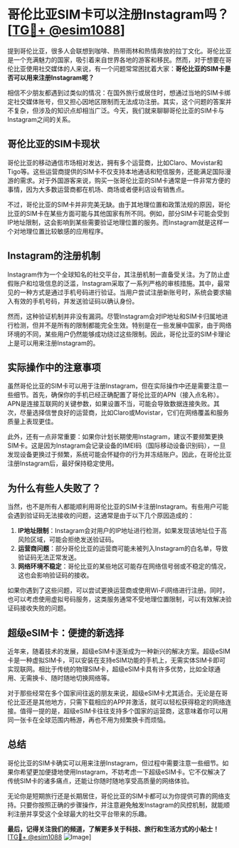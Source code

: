 # 哥伦比亚SIM卡可以注册Instagram吗？[[TG💪+ @esim1088](https://t.me/s/esim1088)]

提到哥伦比亚，很多人会联想到咖啡、热带雨林和热情奔放的拉丁文化。哥伦比亚是一个充满魅力的国家，吸引着来自世界各地的游客和移民。然而，对于想要在哥伦比亚使用社交媒体的人来说，有一个问题常常困扰着大家：**哥伦比亚的SIM卡是否可以用来注册Instagram呢？**

相信不少朋友都遇到过类似的情况：在国外旅行或居住时，想通过当地的SIM卡绑定社交媒体账号，但又担心因地区限制而无法成功注册。其实，这个问题的答案并不复杂，但涉及的知识点却相当广泛。今天，我们就来聊聊哥伦比亚的SIM卡与Instagram之间的关系。

## 哥伦比亚的SIM卡现状

哥伦比亚的移动通信市场相对发达，拥有多个运营商，比如Claro、Movistar和Tigo等。这些运营商提供的SIM卡不仅支持本地通话和短信服务，还能满足国际漫游的需求。对于外国游客来说，购买一张哥伦比亚的SIM卡通常是一件非常方便的事情，因为大多数运营商都在机场、商场或者便利店设有销售点。

不过，哥伦比亚的SIM卡并非完美无缺。由于其地理位置和政策法规的原因，哥伦比亚的SIM卡在某些方面可能与其他国家有所不同。例如，部分SIM卡可能会受到IP地址限制，这会影响到某些需要验证地理位置的服务。而Instagram就是这样一个对地理位置比较敏感的应用程序。

## Instagram的注册机制

Instagram作为一个全球知名的社交平台，其注册机制一直备受关注。为了防止虚假账户和垃圾信息的泛滥，Instagram采取了一系列严格的审核措施。其中，最常见的一种方式是通过手机号码进行验证。当用户尝试注册新账号时，系统会要求输入有效的手机号码，并发送验证码以确认身份。

然而，这种验证机制并非没有漏洞。尽管Instagram会对IP地址和SIM卡归属地进行检测，但并不是所有的限制都能完全生效。特别是在一些发展中国家，由于网络环境的不同，某些用户仍然能够成功绕过这些限制。因此，哥伦比亚的SIM卡理论上是可以用来注册Instagram的。

## 实际操作中的注意事项

虽然哥伦比亚的SIM卡可以用于注册Instagram，但在实际操作中还是需要注意一些细节。首先，确保你的手机已经正确配置了哥伦比亚的APN（接入点名称）。APN是连接互联网的关键参数，如果设置不当，可能会导致数据连接失败。其次，尽量选择信誉良好的运营商，比如Claro或Movistar，它们在网络覆盖和服务质量上表现更佳。

此外，还有一点非常重要：如果你计划长期使用Instagram，建议不要频繁更换SIM卡。这是因为Instagram会记录设备的IMEI码（国际移动设备识别码），一旦发现设备更换过于频繁，系统可能会怀疑你的行为并冻结账户。因此，在哥伦比亚注册Instagram后，最好保持稳定使用。

## 为什么有些人失败了？

当然，也不是所有人都能顺利用哥伦比亚的SIM卡注册Instagram。有些用户可能会遇到验证码无法接收的问题，这通常是由于以下几个原因造成的：

1. **IP地址限制**：Instagram会对用户的IP地址进行检测，如果发现该地址位于高风险区域，可能会拒绝发送验证码。
2. **运营商问题**：部分哥伦比亚的运营商可能未被列入Instagram的白名单，导致验证码无法正常发送。
3. **网络环境不稳定**：哥伦比亚的某些地区可能存在网络信号弱或不稳定的情况，这也会影响验证码的接收。

如果你遇到了这些问题，可以尝试更换运营商或使用Wi-Fi网络进行注册。同时，也可以考虑使用虚拟号码服务，这类服务通常不受地理位置限制，可以有效解决验证码接收失败的问题。

## 超级eSIM卡：便捷的新选择

近年来，随着技术的发展，超级eSIM卡逐渐成为一种新兴的解决方案。超级eSIM卡是一种虚拟SIM卡，可以安装在支持eSIM功能的手机上，无需实体SIM卡即可实现联网。相比于传统的物理SIM卡，超级eSIM卡具有许多优势，比如全球通用、无需换卡、随时随地切换网络等。

对于那些经常在多个国家间往返的朋友来说，超级eSIM卡尤其适合。无论是在哥伦比亚还是其他地方，只需下载相应的APP并激活，就可以轻松获得稳定的网络连接。值得一提的是，超级eSIM卡往往支持多个国家的运营商，这意味着你可以用同一张卡在全球范围内畅游，再也不用为频繁换卡而烦恼。

## 总结

哥伦比亚的SIM卡确实可以用来注册Instagram，但过程中需要注意一些细节。如果你希望更加便捷地使用Instagram，不妨考虑一下超级eSIM卡。它不仅解决了传统SIM卡的诸多痛点，还能让你随时随地享受高质量的网络体验。

无论你是短期旅行还是长期居住，哥伦比亚的SIM卡都可以为你提供可靠的网络支持。只要你按照正确的步骤操作，并注意避免触发Instagram的风控机制，就能顺利注册并享受这个全球最大的社交平台带来的乐趣。

**最后，记得关注我们的频道，了解更多关于科技、旅行和生活方式的小贴士！** [[TG💪+ @esim1088](https://t.me/s/esim1088) ![Image](https://i.postimg.cc/4NQfJmqS/Snipaste-2025-05-13-00-14-12.png)]